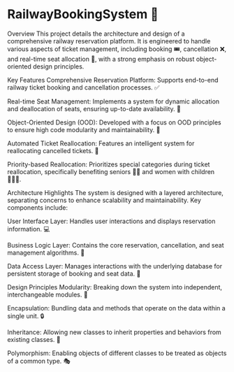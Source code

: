  # RailwayBookingSystem 🚂
Overview
This project details the architecture and design of a comprehensive railway reservation platform. It is engineered to handle various aspects of ticket management, including booking 🎟️, cancellation ❌, and real-time seat allocation 💺, with a strong emphasis on robust object-oriented design principles.

Key Features
Comprehensive Reservation Platform: Supports end-to-end railway ticket booking and cancellation processes. ✅

Real-time Seat Management: Implements a system for dynamic allocation and deallocation of seats, ensuring up-to-date availability. 🔄

Object-Oriented Design (OOD): Developed with a focus on OOD principles to ensure high code modularity and maintainability. 🧩

Automated Ticket Reallocation: Features an intelligent system for reallocating cancelled tickets. 🤖

Priority-based Reallocation: Prioritizes special categories during ticket reallocation, specifically benefiting seniors 👴👵 and women with children 👩‍👧‍👦.

Architecture Highlights
The system is designed with a layered architecture, separating concerns to enhance scalability and maintainability. Key components include:

User Interface Layer: Handles user interactions and displays reservation information. 💻

Business Logic Layer: Contains the core reservation, cancellation, and seat management algorithms. 🧠

Data Access Layer: Manages interactions with the underlying database for persistent storage of booking and seat data. 💾

Design Principles
Modularity: Breaking down the system into independent, interchangeable modules. 🧱

Encapsulation: Bundling data and methods that operate on the data within a single unit. 🔒

Inheritance: Allowing new classes to inherit properties and behaviors from existing classes. 🔗

Polymorphism: Enabling objects of different classes to be treated as objects of a common type. 🎭
